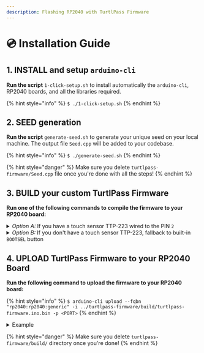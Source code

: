 ```yaml
---
description: Flashing RP2040 with TurtlPass Firmware
---
```


# 💿 Installation Guide

## 1. INSTALL and setup `arduino-cli`

**Run the script** `1-click-setup.sh` to install automatically the `arduino-cli`, RP2040 boards, and all the libraries required.

{% hint style="info" %}
`$ ./1-click-setup.sh`
{% endhint %}

## 2. SEED generation

**Run the script** `generate-seed.sh` to generate your unique seed on your local machine. The output file `Seed.cpp` will be added to your codebase.

{% hint style="info" %}
`$ ./generate-seed.sh`
{% endhint %}

{% hint style="danger" %}
Make sure you delete `turtlpass-firmware/Seed.cpp` file once you're done with all the steps!
{% endhint %}

## 3. BUILD your custom TurtlPass Firmware

**Run one of the following commands to compile the firmware to your RP2040 board:**

<details>

<summary><em>Option A:</em> If you have a touch sensor TTP-223 wired to the PIN <code>2</code></summary>

```bash
arduino-cli compile --clean \
--fqbn "rp2040:rp2040:generic" \
--output-dir ../turtlpass-firmware/build/ \
--build-property "build.extra_flags=\"-D__TURTLPASS_VERSION__=\"2.1.0\"\"" \
../turtlpass-firmware/turtlpass-firmware.ino
```

</details>

<details>

<summary><em>Option B:</em> If you don't have a touch sensor TTP-223, fallback to built-in <code>BOOTSEL</code> button</summary>

```bash
arduino-cli compile --clean \
--fqbn "rp2040:rp2040:generic" \
--output-dir ../turtlpass-firmware/build/ \
--build-property "build.extra_flags=\"-D__TURTLPASS_VERSION__=\"2.1.0\"\"" \
--build-property "build.extra_flags=\"-D__TURTLPASS_PIN_TTP223__=2\"" \
../turtlpass-firmware/turtlpass-firmware.ino
```

</details>

## 4. UPLOAD TurtlPass Firmware to your RP2040 Board

**Run the following command to upload the firmware to your RP2040 board:**

{% hint style="info" %}
`$ arduino-cli upload --fqbn "rp2040:rp2040:generic" -i ../turtlpass-firmware/build/turtlpass-firmware.ino.bin -p <PORT>`
{% endhint %}

<details>

<summary>Example</summary>

```bash
arduino-cli upload \
--fqbn "rp2040:rp2040:generic" \
-i ../turtlpass-firmware/build/turtlpass-firmware.ino.bin \
-p /dev/cu.usbmodem14101
```

</details>

{% hint style="danger" %}
Make sure you delete `turtlpass-firmware/build/` directory once you're done!
{% endhint %}
